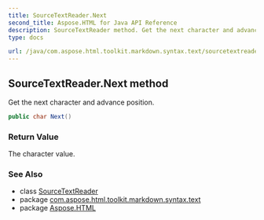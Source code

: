 ```yaml
---
title: SourceTextReader.Next
second_title: Aspose.HTML for Java API Reference
description: SourceTextReader method. Get the next character and advance position
type: docs

url: /java/com.aspose.html.toolkit.markdown.syntax.text/sourcetextreader/next/
---
```

## SourceTextReader.Next method

Get the next character and advance position.

```java
public char Next()
```

### Return Value

The character value.

### See Also

* class [SourceTextReader](../)
* package [com.aspose.html.toolkit.markdown.syntax.text](../../../com.aspose.html.toolkit.markdown.syntax.text/)
* package [Aspose.HTML](../../../)
